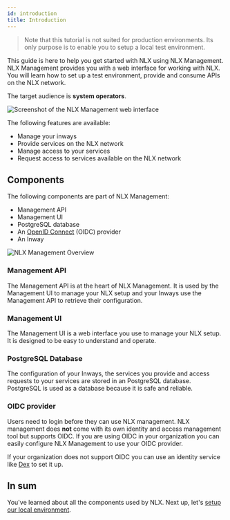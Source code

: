 ```yaml
---
id: introduction
title: Introduction
---
```


> Note that this tutorial is not suited for production environments. 
> Its only purpose is to enable you to setup a local test environment.

This guide is here to help you get started with NLX using NLX Management.
NLX Management provides you with a web interface for working with NLX. 
You will learn how to set up a test environment, provide and consume APIs on the NLX network.

The target audience is **system operators**.

![Screenshot of the NLX Management web interface](/img/nlx-management-web-interface-screenshot.png)

The following features are available:

* Manage your inways
* Provide services on the NLX network
* Manage access to your services
* Request access to services available on the NLX network


## Components

The following components are part of NLX Management:

* Management API
* Management UI
* PostgreSQL database
* An [OpenID Connect](https://openid.net/connect/) (OIDC) provider
* An Inway

![NLX Management Overview](/img/docs-nlx-management-overview.svg)

### Management API

The Management API is at the heart of NLX Management. It is used by the Management UI to manage 
your NLX setup and your Inways use the Management API to retrieve their configuration.


### Management UI

The Management UI is a web interface you use to manage your NLX setup. It is designed to be easy 
to understand and operate.


### PostgreSQL Database

The configuration of your Inways, the services you provide and access requests to your services 
are stored in an PostgreSQL database. PostgreSQL is used as a database because it is safe and reliable.


### OIDC provider

Users need to login before they can use NLX management. NLX management does **not** come with its 
own identity and access management tool but supports OIDC. If you are using OIDC in your organization 
you can easily configure NLX Management to use your OIDC provider.

If your organization does not support OIDC you can use an identity service 
like [Dex](https://github.com/dexidp/dex) to set it up.


## In sum

You've learned about all the components used by NLX. 
Next up, let's [setup our local environment](./setup-your-environment.md).

